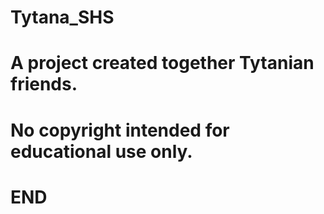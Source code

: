 # Tytana_SHS
# A project created together Tytanian friends.
# No copyright intended for educational use only.
# END

